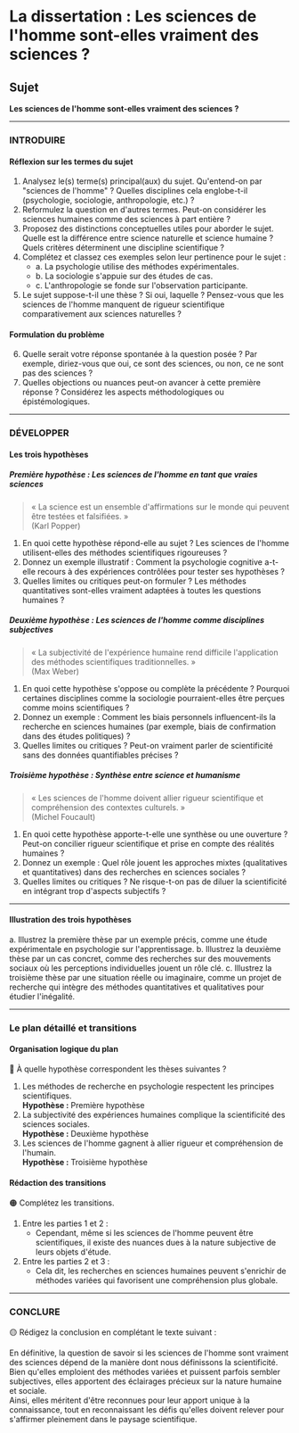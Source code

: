 # La dissertation : Les sciences de l'homme sont-elles vraiment des sciences ?

## Sujet
**Les sciences de l'homme sont-elles vraiment des sciences ?**

---

### INTRODUIRE

#### Réflexion sur les termes du sujet

1. Analysez le(s) terme(s) principal(aux) du sujet. Qu'entend-on par "sciences de l'homme" ? Quelles disciplines cela englobe-t-il (psychologie, sociologie, anthropologie, etc.) ?
2. Reformulez la question en d'autres termes. Peut-on considérer les sciences humaines comme des sciences à part entière ?
3. Proposez des distinctions conceptuelles utiles pour aborder le sujet. Quelle est la différence entre science naturelle et science humaine ? Quels critères déterminent une discipline scientifique ?
4. Complétez et classez ces exemples selon leur pertinence pour le sujet :
   - a. La psychologie utilise des méthodes expérimentales.
   - b. La sociologie s'appuie sur des études de cas.
   - c. L'anthropologie se fonde sur l'observation participante.
5. Le sujet suppose-t-il une thèse ? Si oui, laquelle ? Pensez-vous que les sciences de l'homme manquent de rigueur scientifique comparativement aux sciences naturelles ?

#### Formulation du problème

6. Quelle serait votre réponse spontanée à la question posée ? Par exemple, diriez-vous que oui, ce sont des sciences, ou non, ce ne sont pas des sciences ?
7. Quelles objections ou nuances peut-on avancer à cette première réponse ? Considérez les aspects méthodologiques ou épistémologiques.

---

### DÉVELOPPER

#### Les trois hypothèses

##### Première hypothèse : Les sciences de l'homme en tant que vraies sciences

> « La science est un ensemble d'affirmations sur le monde qui peuvent être testées et falsifiées. »  
> (Karl Popper)

1. En quoi cette hypothèse répond-elle au sujet ? Les sciences de l'homme utilisent-elles des méthodes scientifiques rigoureuses ?
2. Donnez un exemple illustratif : Comment la psychologie cognitive a-t-elle recours à des expériences contrôlées pour tester ses hypothèses ?
3. Quelles limites ou critiques peut-on formuler ? Les méthodes quantitatives sont-elles vraiment adaptées à toutes les questions humaines ?

##### Deuxième hypothèse : Les sciences de l'homme comme disciplines subjectives

> « La subjectivité de l'expérience humaine rend difficile l'application des méthodes scientifiques traditionnelles. »  
> (Max Weber)

1. En quoi cette hypothèse s'oppose ou complète la précédente ? Pourquoi certaines disciplines comme la sociologie pourraient-elles être perçues comme moins scientifiques ?
2. Donnez un exemple : Comment les biais personnels influencent-ils la recherche en sciences humaines (par exemple, biais de confirmation dans des études politiques) ?
3. Quelles limites ou critiques ? Peut-on vraiment parler de scientificité sans des données quantifiables précises ?

##### Troisième hypothèse : Synthèse entre science et humanisme

> « Les sciences de l'homme doivent allier rigueur scientifique et compréhension des contextes culturels. »  
> (Michel Foucault)

1. En quoi cette hypothèse apporte-t-elle une synthèse ou une ouverture ? Peut-on concilier rigueur scientifique et prise en compte des réalités humaines ?
2. Donnez un exemple : Quel rôle jouent les approches mixtes (qualitatives et quantitatives) dans des recherches en sciences sociales ?
3. Quelles limites ou critiques ? Ne risque-t-on pas de diluer la scientificité en intégrant trop d'aspects subjectifs ?

---

#### Illustration des trois hypothèses

a. Illustrez la première thèse par un exemple précis, comme une étude expérimentale en psychologie sur l'apprentissage.
b. Illustrez la deuxième thèse par un cas concret, comme des recherches sur des mouvements sociaux où les perceptions individuelles jouent un rôle clé.
c. Illustrez la troisième thèse par une situation réelle ou imaginaire, comme un projet de recherche qui intègre des méthodes quantitatives et qualitatives pour étudier l'inégalité.

---

### Le plan détaillé et transitions

#### Organisation logique du plan

🔴 À quelle hypothèse correspondent les thèses suivantes ?

1. Les méthodes de recherche en psychologie respectent les principes scientifiques.  
   **Hypothèse :** Première hypothèse
2. La subjectivité des expériences humaines complique la scientificité des sciences sociales.  
   **Hypothèse :** Deuxième hypothèse
3. Les sciences de l'homme gagnent à allier rigueur et compréhension de l'humain.  
   **Hypothèse :** Troisième hypothèse

#### Rédaction des transitions

🟠 Complétez les transitions.

1. Entre les parties 1 et 2 :  
   - Cependant, même si les sciences de l'homme peuvent être scientifiques, il existe des nuances dues à la nature subjective de leurs objets d'étude.
2. Entre les parties 2 et 3 :  
   - Cela dit, les recherches en sciences humaines peuvent s'enrichir de méthodes variées qui favorisent une compréhension plus globale.

---

### CONCLURE

🟡 Rédigez la conclusion en complétant le texte suivant :

En définitive, la question de savoir si les sciences de l'homme sont vraiment des sciences dépend de la manière dont nous définissons la scientificité.  
Bien qu'elles emploient des méthodes variées et puissent parfois sembler subjectives, elles apportent des éclairages précieux sur la nature humaine et sociale.  
Ainsi, elles méritent d'être reconnues pour leur apport unique à la connaissance, tout en reconnaissant les défis qu'elles doivent relever pour s'affirmer pleinement dans le paysage scientifique.
